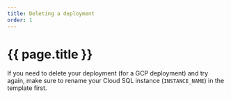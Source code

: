 ```yaml
---
title: Deleting a deployment
order: 1
---
```

#  {{ page.title }}

If you need to delete your deployment (for a GCP deployment) and try again,
make sure to rename your Cloud SQL instance (`INSTANCE_NAME`) in the template
first.
